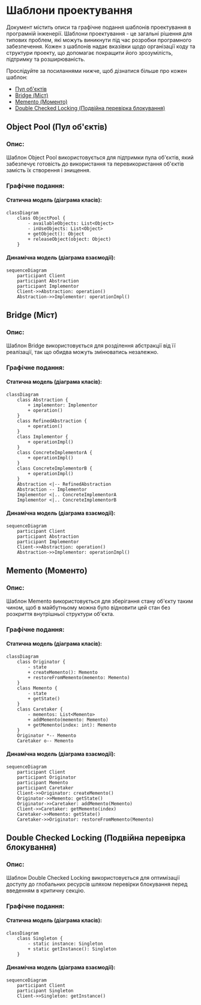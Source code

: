 # Шаблони проектування
Документ містить описи та графічне подання шаблонів проектування в програмній інженерії. Шаблони проектування - це загальні рішення для типових проблем, які можуть виникнути під час розробки програмного забезпечення. Кожен з шаблонів надає вказівки щодо організації коду та структури проекту, що допомагає покращити його зрозумілість, підтримку та розширюваність.

Прослідуйте за посиланнями нижче, щоб дізнатися більше про кожен шаблон:
- [Пул об'єктів](#object-pool-пул-обєктів)
- [Bridge (Міст)](#bridge-міст)
- [Memento (Моменто)](#memento-моменто)
- [Double Checked Locking (Подвійна перевірка блокування)](#double-checked-locking-подвійна-перевірка-блокування)

## Object Pool (Пул об'єктів)
### Опис:
Шаблон Object Pool використовується для підтримки пула об'єктів, який забезпечує готовість до використання та перевикористання об'єктів замість їх створення і знищення.

### Графічне подання:
#### Статична модель (діаграма класів):
```mermaid
classDiagram
    class ObjectPool {
        - availableObjects: List<Object>
        - inUseObjects: List<Object>
        + getObject(): Object
        + releaseObject(object: Object)
    }
```
#### Динамічна модель (діаграма взаємодії):
```
sequenceDiagram
    participant Client
    participant Abstraction
    participant Implementor
    Client->>Abstraction: operation()
    Abstraction->>Implementor: operationImpl()
```

## Bridge (Міст)
### Опис:
Шаблон Bridge використовується для розділення абстракції від її реалізації, так що обидва можуть змінюватись незалежно.

### Графічне подання:
#### Статична модель (діаграма класів):
```mermaid
classDiagram
    class Abstraction {
        + implementor: Implementor
        + operation()
    }
    class RefinedAbstraction {
        + operation()
    }
    class Implementor {
        + operationImpl()
    }
    class ConcreteImplementorA {
        + operationImpl()
    }
    class ConcreteImplementorB {
        + operationImpl()
    }
    Abstraction <|-- RefinedAbstraction
    Abstraction -- Implementor
    Implementor <|.. ConcreteImplementorA
    Implementor <|.. ConcreteImplementorB
```

#### Динамічна модель (діаграма взаємодії):
```
sequenceDiagram
    participant Client
    participant Abstraction
    participant Implementor
    Client->>Abstraction: operation()
    Abstraction->>Implementor: operationImpl()
```

## Memento (Моменто)
### Опис:
Шаблон Memento використовується для зберігання стану об'єкту таким чином, щоб в майбутньому можна було відновити цей стан без розкриття внутрішньої структури об'єкта.

### Графічне подання:
#### Статична модель (діаграма класів):
```mermaid
classDiagram
    class Originator {
        - state
        + createMemento(): Memento
        + restoreFromMemento(memento: Memento)
    }
    class Memento {
        - state
        + getState()
    }
    class Caretaker {
        - mementos: List<Memento>
        + addMemento(memento: Memento)
        + getMemento(index: int): Memento
    }
    Originator *-- Memento
    Caretaker o-- Memento
```

#### Динамічна модель (діаграма взаємодії):
```
sequenceDiagram
    participant Client
    participant Originator
    participant Memento
    participant Caretaker
    Client->>Originator: createMemento()
    Originator->>Memento: getState()
    Originator->>Caretaker: addMemento(Memento)
    Client->>Caretaker: getMemento(index)
    Caretaker->>Memento: getState()
    Caretaker->>Originator: restoreFromMemento(Memento)
```

## Double Checked Locking (Подвійна перевірка блокування)
### Опис:
Шаблон Double Checked Locking використовується для оптимізації доступу до глобальних ресурсів шляхом перевірки блокування перед введенням в критичну секцію.

### Графічне подання:
#### Статична модель (діаграма класів):
```mermaid
classDiagram
    class Singleton {
        - static instance: Singleton
        + static getInstance(): Singleton
    }
```

#### Динамічна модель (діаграма взаємодії):
```
sequenceDiagram
    participant Client
    participant Singleton
    Client->>Singleton: getInstance()
```
